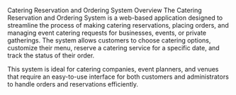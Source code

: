 


Catering Reservation and Ordering System
Overview
The Catering Reservation and Ordering System is a web-based application designed to streamline the process of making catering reservations, placing orders, and managing event catering requests for businesses, events, or private gatherings. The system allows customers to choose catering options, customize their menu, reserve a catering service for a specific date, and track the status of their order.

This system is ideal for catering companies, event planners, and venues that require an easy-to-use interface for both customers and administrators to handle orders and reservations efficiently.
